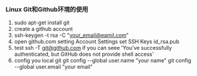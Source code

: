 ### Linux Git和Github环境的使用

1. sudo apt-get install git
2. create a github account
3. ssh-keygen -t rsa -C "your_email@eamil.com"
4. open github.com setting Account Settings set SSH Keys id_rsa.pub
5. test ssh -T git@github.com if you can seee 'You’ve successfully authenticated, but GitHub does not provide shell access'
6. config you local git
    git config --global user.name "your name"
    git config --global user.email "your email"